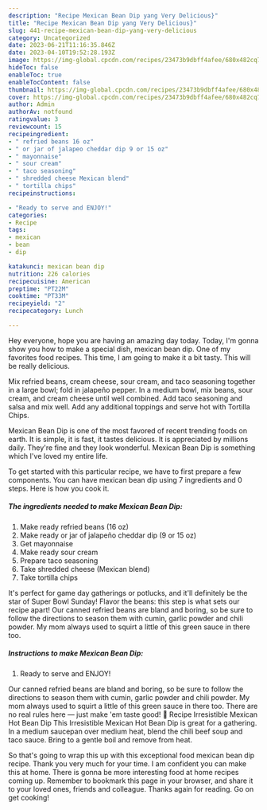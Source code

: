 ```yaml
---
description: "Recipe Mexican Bean Dip yang Very Delicious}"
title: "Recipe Mexican Bean Dip yang Very Delicious}"
slug: 441-recipe-mexican-bean-dip-yang-very-delicious
category: Uncategorized
date: 2023-06-21T11:16:35.846Z
date: 2023-04-10T19:52:28.193Z
image: https://img-global.cpcdn.com/recipes/23473b9dbff4afee/680x482cq70/mexican-bean-dip-recipe-main-photo.jpg
hideToc: false
enableToc: true
enableTocContent: false
thumbnail: https://img-global.cpcdn.com/recipes/23473b9dbff4afee/680x482cq70/mexican-bean-dip-recipe-main-photo.jpg
cover: https://img-global.cpcdn.com/recipes/23473b9dbff4afee/680x482cq70/mexican-bean-dip-recipe-main-photo.jpg
author: Admin
authorAv: notfound
ratingvalue: 3
reviewcount: 15
recipeingredient:
- " refried beans 16 oz"
- " or jar of jalapeo cheddar dip 9 or 15 oz"
- " mayonnaise"
- " sour cream"
- " taco seasoning"
- " shredded cheese Mexican blend"
- " tortilla chips"
recipeinstructions:

- "Ready to serve and ENJOY!"
categories:
- Recipe
tags:
- mexican
- bean
- dip

katakunci: mexican bean dip 
nutrition: 226 calories
recipecuisine: American
preptime: "PT22M"
cooktime: "PT33M"
recipeyield: "2"
recipecategory: Lunch

---
```



Hey everyone, hope you are having an amazing day today. Today, I'm gonna show you how to make a special dish, mexican bean dip. One of my favorites food recipes. This time, I am going to make it a bit tasty. This will be really delicious.

Mix refried beans, cream cheese, sour cream, and taco seasoning together in a large bowl; fold in jalapeño pepper. In a medium bowl, mix beans, sour cream, and cream cheese until well combined. Add taco seasoning and salsa and mix well. Add any additional toppings and serve hot with Tortilla Chips.

Mexican Bean Dip is one of the most favored of recent trending foods on earth. It is simple, it is fast, it tastes delicious. It is appreciated by millions daily. They're fine and they look wonderful. Mexican Bean Dip is something which I've loved my entire life.


To get started with this particular recipe, we have to first prepare a few components. You can have mexican bean dip using 7 ingredients and 0 steps. Here is how you cook it.

<!--inarticleads1-->

##### The ingredients needed to make Mexican Bean Dip:

1. Make ready  refried beans (16 oz)
1. Make ready  or jar of jalapeño cheddar dip (9 or 15 oz)
1. Get  mayonnaise
1. Make ready  sour cream
1. Prepare  taco seasoning
1. Take  shredded cheese (Mexican blend)
1. Take  tortilla chips


It&#39;s perfect for game day gatherings or potlucks, and it&#39;ll definitely be the star of Super Bowl Sunday! Flavor the beans: this step is what sets our recipe apart! Our canned refried beans are bland and boring, so be sure to follow the directions to season them with cumin, garlic powder and chili powder. My mom always used to squirt a little of this green sauce in there too. 

<!--inarticleads2-->

##### Instructions to make Mexican Bean Dip:


1. Ready to serve and ENJOY!

Our canned refried beans are bland and boring, so be sure to follow the directions to season them with cumin, garlic powder and chili powder. My mom always used to squirt a little of this green sauce in there too. There are no real rules here — just make &#39;em taste good! 📖 Recipe Irresistible Mexican Hot Bean Dip This Irresistible Mexican Hot Bean Dip is great for a gathering. In a medium saucepan over medium heat, blend the chili beef soup and taco sauce. Bring to a gentle boil and remove from heat. 

So that's going to wrap this up with this exceptional food mexican bean dip recipe. Thank you very much for your time. I am confident you can make this at home. There is gonna be more interesting food at home recipes coming up. Remember to bookmark this page in your browser, and share it to your loved ones, friends and colleague. Thanks again for reading. Go on get cooking!
